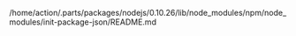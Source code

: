 /home/action/.parts/packages/nodejs/0.10.26/lib/node_modules/npm/node_modules/init-package-json/README.md